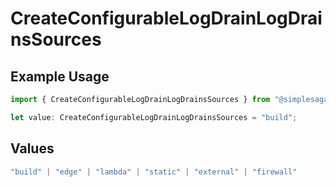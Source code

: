# CreateConfigurableLogDrainLogDrainsSources

## Example Usage

```typescript
import { CreateConfigurableLogDrainLogDrainsSources } from "@simplesagar/vercel/models/createconfigurablelogdrainop.js";

let value: CreateConfigurableLogDrainLogDrainsSources = "build";
```

## Values

```typescript
"build" | "edge" | "lambda" | "static" | "external" | "firewall"
```